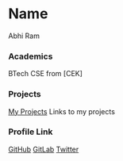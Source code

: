 # Name
Abhi Ram
### Academics
BTech CSE from [CEK]
### Projects
[My Projects](https://www.github.com/CRUIZ24)
Links to my projects
### Profile Link
[GitHub](https://github.com/cruiz24)
[GitLab](https://github.com/cruiz24)
[Twitter](https://twitter.com/notabhiatall)
